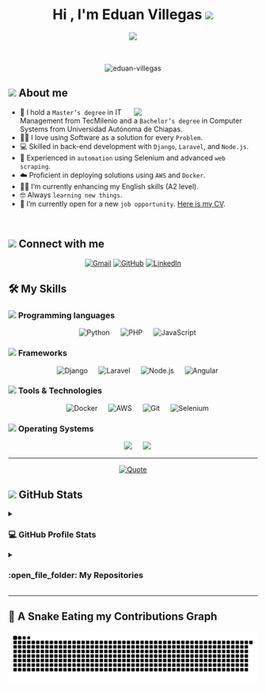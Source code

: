 <h1 align="center">Hi , I'm Eduan Villegas <img src="https://media.giphy.com/media/hvRJCLFzcasrR4ia7z/giphy.gif" width="35"></h1>
<p align="center">
  <a href="https://github.com/DenverCoder1/readme-typing-svg"><img src="https://readme-typing-svg.herokuapp.com?font=Time+New+Roman&color=%23C8BE25&size=25&center=true&vCenter=true&width=600&height=100&lines=Software+Engineer;Scrum+Master+Certified;Full-Stack+Developer;Automation+Specialist;Always+learning+new+things"></a>
</p>

<br>

<p align="center"> 
	<img src="https://komarev.com/ghpvc/?username=eduan-villegas&label=Profile%20views&color=0047AB&style=plastic?" alt="eduan-villegas" height=25px, width=160px/> 
</p>

## <picture><img src="https://github.com/7oSkaaa/7oSkaaa/blob/main/Images/about_me.gif?raw=true" width=50px></picture> About me

<picture> <img align="right" src="https://github.com/7oSkaaa/7oSkaaa/blob/main/Images/Right_Side.gif?raw=true" width=250px></picture>

- :school: I hold a `Master’s degree` in IT Management from TecMilenio and a `Bachelor’s degree` in Computer Systems from Universidad Autónoma de Chiapas.
- :technologist: I love using Software as a solution for every `Problem`.
- :computer: Skilled in back-end development with `Django`, `Laravel`, and `Node.js`.
- :robot: Experienced in `automation` using Selenium and advanced `web scraping`.
- :cloud: Proficient in deploying solutions using `AWS` and `Docker`.
- :student: I’m currently enhancing my English skills (A2 level).
- :nerd_face: Always `learning new things`.
- :thinking: I’m currently open for a new `job opportunity`. [Here is my CV](https://eduan-villegas.com).
<br>

## <picture> <img src="https://github.com/7oSkaaa/7oSkaaa/blob/main/Images/Connect-with-me.gif?raw=true" width=100px> </picture> Connect with me
<p align="center">
	<a href="mailto:eduan_villegas@hotmail.com"><img img src="https://img.shields.io/badge/gmail-%23EA4335.svg?style=plastic&logo=gmail&logoColor=white" alt="Gmail"/></a>
	<a href="https://github.com/eduan-villegas"><img src="https://img.shields.io/badge/github-%23181717.svg?style=plastic&logo=github&logoColor=white" alt="GitHub"/></a>
	<a href="www.linkedin.com/in/eduan-alfredo-villegas-ruiz"><img src="https://img.shields.io/badge/linkedin-%230A66C2.svg?style=plastic&logo=linkedin&logoColor=white" alt="LinkedIn"/></a>
</p>

## 🛠️ My Skills

### <picture> <img src = "https://github.com/7oSkaaa/7oSkaaa/blob/main/Images/Programming_Languages.gif?raw=true" width = 50px>  </picture> Programming languages
<p align="center"> 
  &emsp; <img alt="Python" src="https://img.shields.io/badge/Python-%2314354C.svg?style=plastic&logo=python&logoColor=white">
  &emsp; <img alt="PHP" src="https://img.shields.io/badge/PHP-%23777BB4.svg?style=plastic&logo=php&logoColor=white">
  &emsp; <img alt="JavaScript" src="https://img.shields.io/badge/JavaScript-%23F7DF1E.svg?style=plastic&logo=javascript&logoColor=black">
</p>

### <picture> <img src = "https://github.com/7oSkaaa/7oSkaaa/blob/main/Images/IDEs.gif?raw=true" width = 50px>  </picture> Frameworks
<p align="center">
  &emsp; <img alt="Django" src="https://img.shields.io/badge/Django-%23092E20.svg?style=plastic&logo=django&logoColor=white">
  &emsp; <img alt="Laravel" src="https://img.shields.io/badge/Laravel-%23FF2D20.svg?style=plastic&logo=laravel&logoColor=white">
  &emsp; <img alt="Node.js" src="https://img.shields.io/badge/Node.js-%23339933.svg?style=plastic&logo=node.js&logoColor=white">
  &emsp; <img alt="Angular" src="https://img.shields.io/badge/Angular-%23DD0031.svg?style=plastic&logo=angular&logoColor=white">
</p>

### <picture> <img src = "https://github.com/7oSkaaa/7oSkaaa/blob/main/Images/Software_Tools.gif?raw=true" width = 50px>  </picture> Tools & Technologies
<p align="center">
  &emsp; <img alt="Docker" src="https://img.shields.io/badge/Docker-%232496ED.svg?style=plastic&logo=docker&logoColor=white">
  &emsp; <img alt="AWS" src="https://img.shields.io/badge/Amazon%20AWS-%23FF9900.svg?style=plastic&logo=amazonaws&logoColor=white">
  &emsp; <img alt="Git" src="https://img.shields.io/badge/Git-%23F05033.svg?style=plastic&logo=git&logoColor=white">
  &emsp; <img alt="Selenium" src="https://img.shields.io/badge/Selenium-%2343B02A.svg?style=plastic&logo=selenium&logoColor=white">
</p>

### <picture> <img src = "https://github.com/7oSkaaa/7oSkaaa/blob/main/Images/OS.gif?raw=true" width = 50px>  </picture> Operating Systems
<p align="center">
  &emsp; <img src="https://img.shields.io/badge/Windows-0078D6?style=plastic&logo=windows&logoColor=white">
  &emsp; <img src="https://img.shields.io/badge/Linux-FCC624?style=plastic&logo=linux&logoColor=black">
</p>

---

<p align="center">
	<a href="https://github.com/piyushsuthar/github-readme-quotes"> <img alt="Quote" src="https://quotes-github-readme.vercel.app/api?type=horizontal&theme=tokyonight&animation=grow_out_in&quoteCategory=programming"></a>
</p>

## <picture> <img src="https://github.com/7oSkaaa/7oSkaaa/blob/main/Images/Statistics.gif?raw=true" width=50px> </picture> GitHub Stats

<details>
  <summary><h3>💻 GitHub Profile Stats</h3></summary>
  <p align="center">
    <a href="https://github.com/anuraghazra/github-readme-stats">
      <img alt="Eduan Villegas's Github Stats" src="https://github-readme-stats.vercel.app/api?username=eduan-villegas&show_icons=true&count_private=true&locale=en&theme=tokyonight&layout=compact" height="230px"/>
    </a>
    <a href="https://github.com/anuraghazra/github-readme-stats">
      <img alt="Top Languages" src="https://github-readme-stats.vercel.app/api/top-langs?username=eduan-villegas&langs_count=10&show_icons=true&locale=en&theme=tokyonight" height="230px"/>
    </a>
  </p>
</details>

<details>
  <summary><h3> :open_file_folder: My Repositories </h3></summary>	
<div>
  <p align="center">
	<a href="https://github.com/eduan-villegas/getxerpa">
      		<img src="https://github-readme-stats.vercel.app/api/pin/?username=eduan-villegas&repo=getxerpa&theme=tokyonight&cache_bust=1" alt="getxerpa" />
    	</a>
	<a href="https://github.com/eduan-villegas/saucedemo">
      		<img src="https://github-readme-stats.vercel.app/api/pin/?username=eduan-villegas&repo=saucedemo&theme=tokyonight&cache_bust=1" alt="saucedemo" />
    	</a>
  </p>
</div>
</details>

---
 ## 🐍 A Snake Eating my Contributions Graph
<p align = "center">
	<img src = "https://github.com/7oSkaaa/7oSkaaa/blob/output/github-contribution-grid-snake.svg?" alt = "Snake Game"/>
</p>
